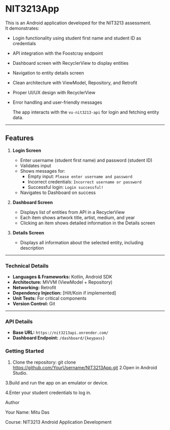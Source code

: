 # NIT3213App


This is an Android application developed for the NIT3213 assessment.  
It demonstrates:
- Login functionality using student first name and student ID as credentials
- API integration with the Foostcray endpoint
- Dashboard screen with RecyclerView to display entities
- Navigation to entity details screen
- Clean architecture with ViewModel, Repository, and Retrofit
- Proper UI/UX design with RecyclerView
- Error handling and user-friendly messages

  The app interacts with the `vu-nit3213-api` for login and fetching entity data.

---

## Features
1. **Login Screen**
    - Enter username (student first name) and password (student ID)
    - Validates input
    - Shows messages for:
        - Empty input: `Please enter username and password`
        - Incorrect credentials: `Incorrect username or password`
        - Successful login: `Login successful!`
    - Navigates to Dashboard on success

2. **Dashboard Screen**
    - Displays list of entities from API in a RecyclerView
    - Each item shows artwork title, artist, medium, and year
    - Clicking an item shows detailed information in the Details screen

3. **Details Screen**
    - Displays all information about the selected entity, including description

---

### Technical Details

- **Languages & Frameworks:** Kotlin, Android SDK
- **Architecture:** MVVM (ViewModel + Repository)
- **Networking:** Retrofit
- **Dependency Injection:** [Hilt/Koin if implemented]
- **Unit Tests:** For critical components
- **Version Control:** Git

---

### API Details

- **Base URL:** `https://nit3213api.onrender.com/`
- **Dashboard Endpoint:** `/dashboard/{keypass}`


### Getting Started

1. Clone the repository:
   git clone https://github.com/YourUsername/NIT3213App.git
2.Open in Android Studio.

3.Build and run the app on an emulator or device.

4.Enter your student credentials to log in.


Author

Your Name: Mitu Das

Course: NIT3213 Android Application Development


